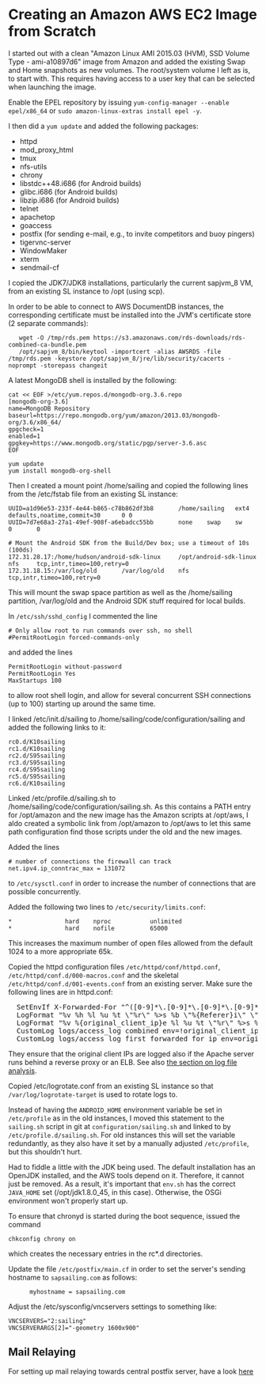 # Creating an Amazon AWS EC2 Image from Scratch

I started out with a clean "Amazon Linux AMI 2015.03 (HVM), SSD Volume Type - ami-a10897d6" image from Amazon and added the existing Swap and Home snapshots as new volumes. The root/system volume I left as is, to start with. This requires having access to a user key that can be selected when launching the image.

Enable the EPEL repository by issuing `yum-config-manager --enable epel/x86_64` or `sudo amazon-linux-extras install epel -y`.		

I then did a `yum update` and added the following packages:

 - httpd
 - mod_proxy_html
 - tmux
 - nfs-utils
 - chrony
 - libstdc++48.i686 (for Android builds)
 - glibc.i686 (for Android builds)
 - libzip.i686 (for Android builds)
 - telnet
 - apachetop
 - goaccess
 - postfix (for sending e-mail, e.g., to invite competitors and buoy pingers)
 - tigervnc-server
 - WindowMaker
 - xterm
 - sendmail-cf

I copied the JDK7/JDK8 installations, particularly the current sapjvm_8 VM, from an existing SL instance to /opt (using scp).

In order to be able to connect to AWS DocumentDB instances, the corresponding certificate must be installed into the JVM's certificate store (2 separate commands):

```
   wget -O /tmp/rds.pem https://s3.amazonaws.com/rds-downloads/rds-combined-ca-bundle.pem
   /opt/sapjvm_8/bin/keytool -importcert -alias AWSRDS -file /tmp/rds.pem -keystore /opt/sapjvm_8/jre/lib/security/cacerts -noprompt -storepass changeit
```

A latest MongoDB shell is installed by the following:

```
cat << EOF >/etc/yum.repos.d/mongodb-org.3.6.repo
[mongodb-org-3.6]
name=MongoDB Repository
baseurl=https://repo.mongodb.org/yum/amazon/2013.03/mongodb-org/3.6/x86_64/
gpgcheck=1
enabled=1
gpgkey=https://www.mongodb.org/static/pgp/server-3.6.asc
EOF

yum update
yum install mongodb-org-shell
```

Then I created a mount point /home/sailing and copied the following lines from the /etc/fstab file from an existing SL instance:

```
UUID=a1d96e53-233f-4e44-b865-c78b862df3b8       /home/sailing   ext4    defaults,noatime,commit=30      0 0
UUID=7d7e68a3-27a1-49ef-908f-a6ebadcc55bb       none    swap    sw      0       0

# Mount the Android SDK from the Build/Dev box; use a timeout of 10s (100ds)
172.31.28.17:/home/hudson/android-sdk-linux     /opt/android-sdk-linux  nfs     tcp,intr,timeo=100,retry=0
172.31.18.15:/var/log/old       /var/log/old    nfs     tcp,intr,timeo=100,retry=0
```

This will mount the swap space partition as well as the /home/sailing partition, /var/log/old and the Android SDK stuff required for local builds.

In `/etc/ssh/sshd_config` I commented the line

```
# Only allow root to run commands over ssh, no shell
#PermitRootLogin forced-commands-only
```

and added the lines

```
PermitRootLogin without-password
PermitRootLogin Yes
MaxStartups 100
```

to allow root shell login, and allow for several concurrent SSH connections (up to 100) starting up around the
same time.


I linked /etc/init.d/sailing to /home/sailing/code/configuration/sailing and added the following links to it:

```
rc0.d/K10sailing
rc1.d/K10sailing
rc2.d/S95sailing
rc3.d/S95sailing
rc4.d/S95sailing
rc5.d/S95sailing
rc6.d/K10sailing
```

Linked /etc/profile.d/sailing.sh to /home/sailing/code/configuration/sailing.sh. As this contains a PATH entry for /opt/amazon and the new image has the Amazon scripts at /opt/aws, I aldo created a symbolic link from /opt/amazon to /opt/aws to let this same path configuration find those scripts under the old and the new images.

Added the lines

```
# number of connections the firewall can track
net.ipv4.ip_conntrac_max = 131072
```

to `/etc/sysctl.conf` in order to increase the number of connections that are possible concurrently.

Added the following two lines to `/etc/security/limits.conf`:

```
*               hard    nproc           unlimited
*               hard    nofile          65000
```

This increases the maximum number of open files allowed from the default 1024 to a more appropriate 65k.

Copied the httpd configuration files `/etc/httpd/conf/httpd.conf`, `/etc/httpd/conf.d/000-macros.conf` and the skeletal `/etc/httpd/conf.d/001-events.conf` from an existing server. Make sure the following lines are in httpd.conf:

<pre>
  SetEnvIf X-Forwarded-For "^([0-9]*\.[0-9]*\.[0-9]*\.[0-9]*).*$" original_client_ip=$1
  LogFormat "%v %h %l %u %t \"%r\" %>s %b \"%{Referer}i\" \"%{User-Agent}i\"" combined
  LogFormat "%v %{original_client_ip}e %l %u %t \"%r\" %>s %b \"%{Referer}i\" \"%{User-Agent}i\"" first_forwarded_for_ip
  CustomLog logs/access_log combined env=!original_client_ip
  CustomLog logs/access_log first_forwarded_for_ip env=original_client_ip
</pre>

They ensure that the original client IPs are logged also if the Apache server runs behind a reverse proxy or an ELB. See also [the section on log file analysis](/wiki/howto/development/log-file-analysis#log-file-analysis_log-file-types_apache-log-files).

Copied /etc/logrotate.conf from an existing SL instance so that `/var/log/logrotate-target` is used to rotate logs to.

Instead of having the `ANDROID_HOME` environment variable be set in `/etc/profile` as in the old instances, I moved this statement to the `sailing.sh` script in git at `configuration/sailing.sh` and linked to by `/etc/profile.d/sailing.sh`. For old instances this will set the variable redundantly, as they also have it set by a manually adjusted `/etc/profile`, but this shouldn't hurt.

Had to fiddle a little with the JDK being used. The default installation has an OpenJDK installed, and the AWS tools depend on it. Therefore, it cannot just be removed. As a result, it's important that `env.sh` has the correct `JAVA_HOME` set (/opt/jdk1.8.0_45, in this case). Otherwise, the OSGi environment won't properly start up.

To ensure that chronyd is started during the boot sequence, issued the command

```
chkconfig chrony on
```

which creates the necessary entries in the rc*.d directories.

Update the file `/etc/postfix/main.cf` in order to set the server's sending hostname to `sapsailing.com` as follows:
```
      myhostname = sapsailing.com
```

Adjust the /etc/sysconfig/vncservers settings to something like:

```
VNCSERVERS="2:sailing"
VNCSERVERARGS[2]="-geometry 1600x900"
```

## Mail Relaying
For setting up mail relaying towards central postfix server, have a look [here](https://wiki.sapsailing.com/wiki/info/landscape/mail-relaying)